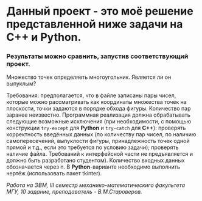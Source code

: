 # Данный проект - это моё решение представленной ниже задачи на C++ и Python. 
### Результаты можно сравнить, запустив соответствующий проект.
  
Множество точек определяеть многоугольник. Является ли он выпуклым?

Требования: предполагается, что в файле записаны пары чисел, которые можно рассматривать как координаты множества точек на плоскости, точки задаются в порядке
обхода фигуры. Количество пар заранее неизвестно. Программная реализация должна обрабатывать следующие возможные исключения (при необходимости, с помощью
конструкции `try-except` для **Python** и `try-catch` для **C++**): проверять корректность введённых данных (по количеству пар чисел, по наличию самопересечений,
выпуклости фигуры, принадлежность точек одной прямой и т.д., если это требуется по условию задачи); проверять наличие файла.
Требований к интерфейсной части не предъявляется и должно быть разработано студентом). Количество входных данных обозначается через n. В **Python**-варианте
необходимо выполнить чертёж (использовать пакет tkinter).
  
_Работа на ЭВМ, III семестр механико-математическиго факультета МГУ, 10 задание, преподаватель - В.М.Староверов._
